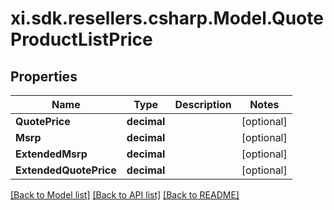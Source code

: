 # xi.sdk.resellers.csharp.Model.QuoteProductListPrice

## Properties

Name | Type | Description | Notes
------------ | ------------- | ------------- | -------------
**QuotePrice** | **decimal** |  | [optional] 
**Msrp** | **decimal** |  | [optional] 
**ExtendedMsrp** | **decimal** |  | [optional] 
**ExtendedQuotePrice** | **decimal** |  | [optional] 

[[Back to Model list]](../README.md#documentation-for-models) [[Back to API list]](../README.md#documentation-for-api-endpoints) [[Back to README]](../README.md)


